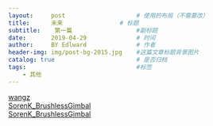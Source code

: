 ```yaml
---
layout:     post                    # 使用的布局（不需要改）
title:      未来                # 标题 
subtitle:    第一篇                  #副标题
date:       2019-04-29              # 时间
author:     BY Edlward              # 作者
header-img: img/post-bg-2015.jpg    #这篇文章标题背景图片
catalog: true                       # 是否归档
tags:                               #标签
    - 其他
---
```

[wangz](https://www.aliexpress.com/popular/15-pin-male-to-usb-adapter.html)   
[SorenK_BrushlessGimbal]()  
[SorenK_BrushlessGimbal](https://github.com/Edlward/SorenK_BrushlessGimbal)  

